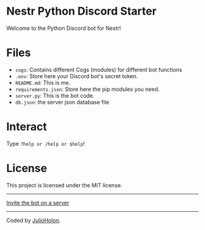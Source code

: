 # Nestr Python Discord Starter

Welcome to the Python Discord bot for Nestr!

# Files

- `cogs`: Contains different Cogs (modules) for different bot functions
- `.env`: Store here your Discord bot's secret token.
- `README.md`: This is me.
- `requirements.json`: Store here the pip modules you need.
- `server.py`: This is the bot code.
- `db.json`: the server json database file

# Interact

Type `?help or /help or $help`!

# License

This project is licensed under the MIT license.

---

[Invite the bot on a server](https://discord.com/api/oauth2/authorize?client_id=965736433245618196&permissions=406679776336&scope=bot%20applications.commands)

---

Coded by [JulioHolon](https://github.com/juliolrmonteiro).
